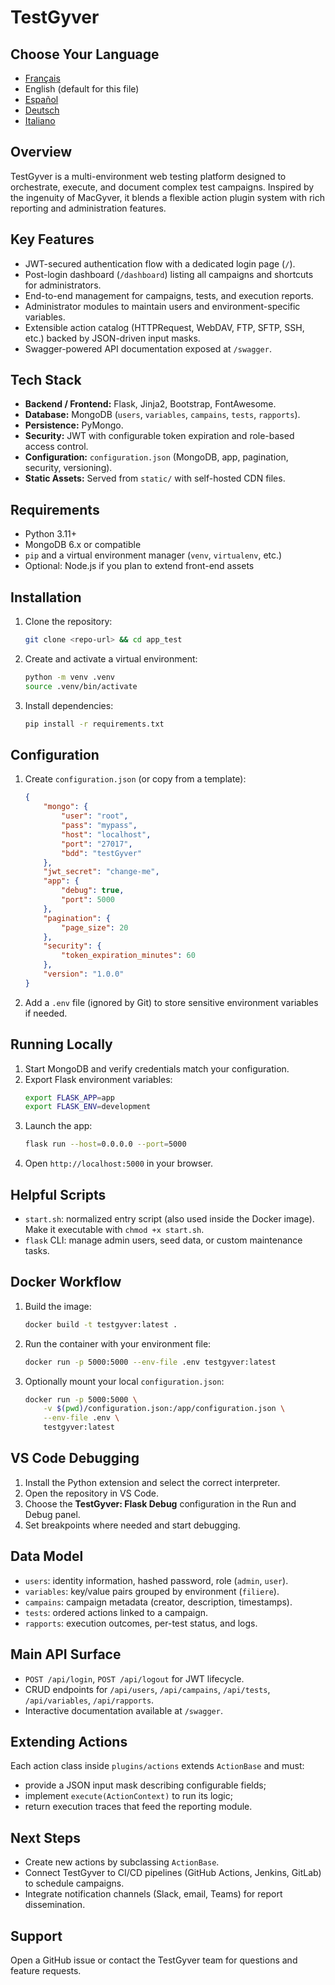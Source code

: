 # TestGyver

## Choose Your Language
- [Français](README.md)
- English (default for this file)
- [Español](README.es.md)
- [Deutsch](README.de.md)
- [Italiano](README.it.md)

## Overview
TestGyver is a multi-environment web testing platform designed to orchestrate, execute, and document complex test campaigns. Inspired by the ingenuity of MacGyver, it blends a flexible action plugin system with rich reporting and administration features.

## Key Features
- JWT-secured authentication flow with a dedicated login page (`/`).
- Post-login dashboard (`/dashboard`) listing all campaigns and shortcuts for administrators.
- End-to-end management for campaigns, tests, and execution reports.
- Administrator modules to maintain users and environment-specific variables.
- Extensible action catalog (HTTPRequest, WebDAV, FTP, SFTP, SSH, etc.) backed by JSON-driven input masks.
- Swagger-powered API documentation exposed at `/swagger`.

## Tech Stack
- **Backend / Frontend:** Flask, Jinja2, Bootstrap, FontAwesome.
- **Database:** MongoDB (`users`, `variables`, `campains`, `tests`, `rapports`).
- **Persistence:** PyMongo.
- **Security:** JWT with configurable token expiration and role-based access control.
- **Configuration:** `configuration.json` (MongoDB, app, pagination, security, versioning).
- **Static Assets:** Served from `static/` with self-hosted CDN files.

## Requirements
- Python 3.11+
- MongoDB 6.x or compatible
- `pip` and a virtual environment manager (`venv`, `virtualenv`, etc.)
- Optional: Node.js if you plan to extend front-end assets

## Installation
1. Clone the repository:
   ```bash
   git clone <repo-url> && cd app_test
   ```
2. Create and activate a virtual environment:
   ```bash
   python -m venv .venv
   source .venv/bin/activate
   ```
3. Install dependencies:
   ```bash
   pip install -r requirements.txt
   ```

## Configuration
1. Create `configuration.json` (or copy from a template):
   ```json
   {
       "mongo": {
           "user": "root",
           "pass": "mypass",
           "host": "localhost",
           "port": "27017",
           "bdd": "testGyver"
       },
       "jwt_secret": "change-me",
       "app": {
           "debug": true,
           "port": 5000
       },
       "pagination": {
           "page_size": 20
       },
       "security": {
           "token_expiration_minutes": 60
       },
       "version": "1.0.0"
   }
   ```
2. Add a `.env` file (ignored by Git) to store sensitive environment variables if needed.

## Running Locally
1. Start MongoDB and verify credentials match your configuration.
2. Export Flask environment variables:
   ```bash
   export FLASK_APP=app
   export FLASK_ENV=development
   ```
3. Launch the app:
   ```bash
   flask run --host=0.0.0.0 --port=5000
   ```
4. Open `http://localhost:5000` in your browser.

## Helpful Scripts
- `start.sh`: normalized entry script (also used inside the Docker image). Make it executable with `chmod +x start.sh`.
- `flask` CLI: manage admin users, seed data, or custom maintenance tasks.

## Docker Workflow
1. Build the image:
   ```bash
   docker build -t testgyver:latest .
   ```
2. Run the container with your environment file:
   ```bash
   docker run -p 5000:5000 --env-file .env testgyver:latest
   ```
3. Optionally mount your local `configuration.json`:
   ```bash
   docker run -p 5000:5000 \
       -v $(pwd)/configuration.json:/app/configuration.json \
       --env-file .env \
       testgyver:latest
   ```

## VS Code Debugging
1. Install the Python extension and select the correct interpreter.
2. Open the repository in VS Code.
3. Choose the **TestGyver: Flask Debug** configuration in the Run and Debug panel.
4. Set breakpoints where needed and start debugging.

## Data Model
- `users`: identity information, hashed password, role (`admin`, `user`).
- `variables`: key/value pairs grouped by environment (`filiere`).
- `campains`: campaign metadata (creator, description, timestamps).
- `tests`: ordered actions linked to a campaign.
- `rapports`: execution outcomes, per-test status, and logs.

## Main API Surface
- `POST /api/login`, `POST /api/logout` for JWT lifecycle.
- CRUD endpoints for `/api/users`, `/api/campains`, `/api/tests`, `/api/variables`, `/api/rapports`.
- Interactive documentation available at `/swagger`.

## Extending Actions
Each action class inside `plugins/actions` extends `ActionBase` and must:
- provide a JSON input mask describing configurable fields;
- implement `execute(ActionContext)` to run its logic;
- return execution traces that feed the reporting module.

## Next Steps
- Create new actions by subclassing `ActionBase`.
- Connect TestGyver to CI/CD pipelines (GitHub Actions, Jenkins, GitLab) to schedule campaigns.
- Integrate notification channels (Slack, email, Teams) for report dissemination.

## Support
Open a GitHub issue or contact the TestGyver team for questions and feature requests.
